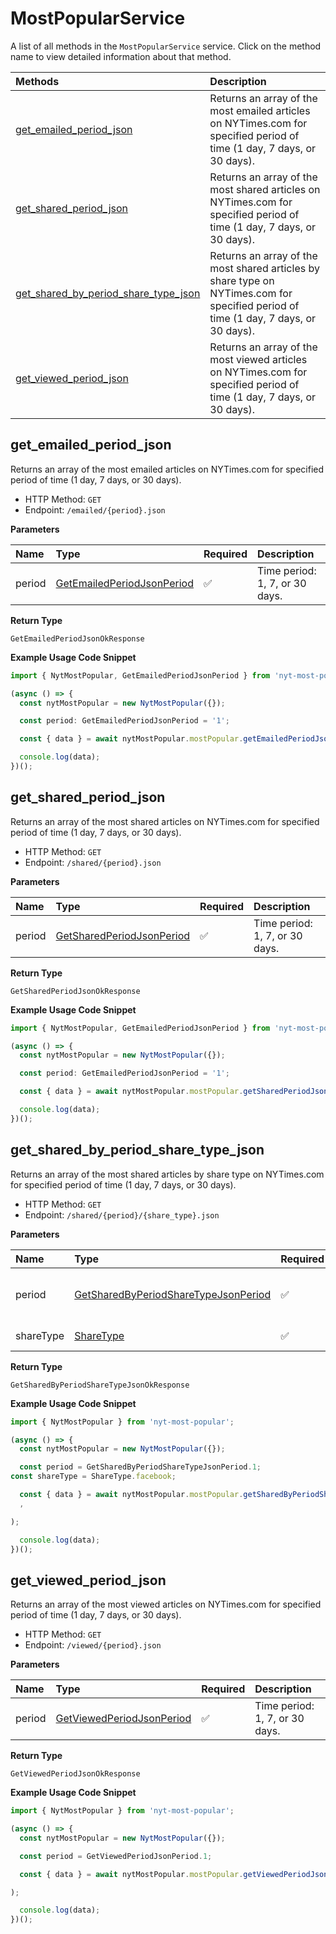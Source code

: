 # MostPopularService

A list of all methods in the `MostPopularService` service. Click on the method name to view detailed information about that method.

| Methods                                                                       | Description                                                                                                                         |
| :---------------------------------------------------------------------------- | :---------------------------------------------------------------------------------------------------------------------------------- |
| [get_emailed_period_json](#get_emailed_period_json)                           | Returns an array of the most emailed articles on NYTimes.com for specified period of time (1 day, 7 days, or 30 days).              |
| [get_shared_period_json](#get_shared_period_json)                             | Returns an array of the most shared articles on NYTimes.com for specified period of time (1 day, 7 days, or 30 days).               |
| [get_shared_by_period_share_type_json](#get_shared_by_period_share_type_json) | Returns an array of the most shared articles by share type on NYTimes.com for specified period of time (1 day, 7 days, or 30 days). |
| [get_viewed_period_json](#get_viewed_period_json)                             | Returns an array of the most viewed articles on NYTimes.com for specified period of time (1 day, 7 days, or 30 days).               |

## get_emailed_period_json

Returns an array of the most emailed articles on NYTimes.com for specified period of time (1 day, 7 days, or 30 days).

- HTTP Method: `GET`
- Endpoint: `/emailed/{period}.json`

**Parameters**

| Name   | Type                                                                  | Required | Description                    |
| :----- | :-------------------------------------------------------------------- | :------- | :----------------------------- |
| period | [GetEmailedPeriodJsonPeriod](../models/GetEmailedPeriodJsonPeriod.md) | ✅        | Time period: 1, 7, or 30 days. |

**Return Type**

`GetEmailedPeriodJsonOkResponse`

**Example Usage Code Snippet**

```typescript
import { NytMostPopular, GetEmailedPeriodJsonPeriod } from 'nyt-most-popular';

(async () => {
  const nytMostPopular = new NytMostPopular({});

  const period: GetEmailedPeriodJsonPeriod = '1';

  const { data } = await nytMostPopular.mostPopular.getEmailedPeriodJson(period);

  console.log(data);
})();
```

## get_shared_period_json

Returns an array of the most shared articles on NYTimes.com for specified period of time (1 day, 7 days, or 30 days).

- HTTP Method: `GET`
- Endpoint: `/shared/{period}.json`

**Parameters**

| Name   | Type                                                                | Required | Description                    |
| :----- | :------------------------------------------------------------------ | :------- | :----------------------------- |
| period | [GetSharedPeriodJsonPeriod](../models/GetSharedPeriodJsonPeriod.md) | ✅        | Time period: 1, 7, or 30 days. |

**Return Type**

`GetSharedPeriodJsonOkResponse`

**Example Usage Code Snippet**

```typescript
import { NytMostPopular, GetEmailedPeriodJsonPeriod } from 'nyt-most-popular';

(async () => {
  const nytMostPopular = new NytMostPopular({});

  const period: GetEmailedPeriodJsonPeriod = '1';

  const { data } = await nytMostPopular.mostPopular.getSharedPeriodJson(period);

  console.log(data);
})();
```

## get_shared_by_period_share_type_json

Returns an array of the most shared articles by share type on NYTimes.com for specified period of time (1 day, 7 days, or 30 days).

- HTTP Method: `GET`
- Endpoint: `/shared/{period}/{share_type}.json`

**Parameters**

| Name      | Type                                                                                      | Required | Description                    |
| :-------- | :---------------------------------------------------------------------------------------- | :------- | :----------------------------- |
| period    | [GetSharedByPeriodShareTypeJsonPeriod](../models/GetSharedByPeriodShareTypeJsonPeriod.md) | ✅        | Time period: 1, 7, or 30 days. |
| shareType | [ShareType](../models/ShareType.md)                                                       | ✅        | Share type: facebook.          |

**Return Type**

`GetSharedByPeriodShareTypeJsonOkResponse`

**Example Usage Code Snippet**

```typescript
import { NytMostPopular } from 'nyt-most-popular';

(async () => {
  const nytMostPopular = new NytMostPopular({});

  const period = GetSharedByPeriodShareTypeJsonPeriod.1;
const shareType = ShareType.facebook;

  const { data } = await nytMostPopular.mostPopular.getSharedByPeriodShareTypeJson(
  ,

);

  console.log(data);
})();
```

## get_viewed_period_json

Returns an array of the most viewed articles on NYTimes.com for specified period of time (1 day, 7 days, or 30 days).

- HTTP Method: `GET`
- Endpoint: `/viewed/{period}.json`

**Parameters**

| Name   | Type                                                                | Required | Description                    |
| :----- | :------------------------------------------------------------------ | :------- | :----------------------------- |
| period | [GetViewedPeriodJsonPeriod](../models/GetViewedPeriodJsonPeriod.md) | ✅        | Time period: 1, 7, or 30 days. |

**Return Type**

`GetViewedPeriodJsonOkResponse`

**Example Usage Code Snippet**

```typescript
import { NytMostPopular } from 'nyt-most-popular';

(async () => {
  const nytMostPopular = new NytMostPopular({});

  const period = GetViewedPeriodJsonPeriod.1;

  const { data } = await nytMostPopular.mostPopular.getViewedPeriodJson(

);

  console.log(data);
})();
```
